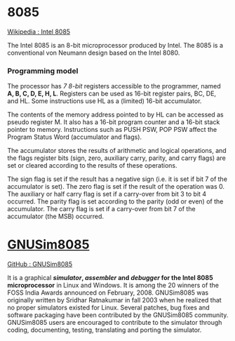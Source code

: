 # 8085

[Wikipedia : Intel 8085](https://en.wikipedia.org/wiki/Intel_8085 "Wikipedia : Intel 8085")

The Intel 8085 is an 8-bit microprocessor produced by Intel.
The 8085 is a conventional von Neumann design based on the Intel 8080.


### Programming model

The processor has _7 8-bit_ registers accessible to the programmer, named __A, B, C, D, E, H, L__. Registers can be used as 16-bit register pairs, BC, DE, and HL. Some instructions use HL as a (limited) 16-bit accumulator.

The contents of the memory address pointed to by HL can be accessed as pseudo register M. It also has a 16-bit program counter and a 16-bit stack pointer to memory. Instructions such as PUSH PSW, POP PSW affect the Program Status Word (accumulator and flags). 

The accumulator stores the results of arithmetic and logical operations, and the flags register bits (sign, zero, auxiliary carry, parity, and carry flags) are set or cleared according to the results of these operations.

The sign flag is set if the result has a negative sign (i.e. it is set if bit 7 of the accumulator is set).
The zero flag is set if the result of the operation was 0.
The auxiliary or half carry flag is set if a carry-over from bit 3 to bit 4 occurred.
The parity flag is set according to the parity (odd or even) of the accumulator.
The carry flag is set if a carry-over from bit 7 of the accumulator (the MSB) occurred. 


# [GNUSim8085](https://en.wikipedia.org/wiki/GNUSim8085 "GNUSim8085")
	
[GitHub : GNUSim8085](https://github.com/GNUSim8085/GNUSim8085)

It is a graphical **_simulator_, _assembler_ and _debugger_ for the Intel 8085 microprocessor** in Linux and Windows. It is among the 20 winners of the FOSS India Awards announced on February, 2008. GNUSim8085 was originally written by Sridhar Ratnakumar in fall 2003 when he realized that no proper simulators existed for Linux. Several patches, bug fixes and software packaging have been contributed by the GNUSim8085 community. GNUSim8085 users are encouraged to contribute to the simulator through coding, documenting, testing, translating and porting the simulator.

